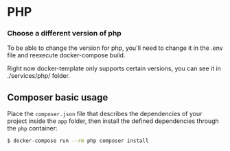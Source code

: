 # PHP

<a name="Choose-a-different-version-of-php"></a>
### Choose a different version of php

To be able to change the version for php, you'll need to change it in the .env file and reexecute docker-compose build.

Right now docker-template only supports certain versions, you can see it in ./services/php/ folder.

## Composer basic usage

Place the `composer.json` file that describes the dependencies of your project inside the `app` folder, then install the defined dependencies through the `php` container:

```bash
$ docker-compose run --rm php composer install
```